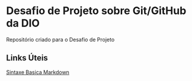 # Desafio de Projeto sobre Git/GitHub da DIO
Repositório criado para o Desafio de Projeto


## Links Úteis

[Sintaxe Basica Markdown](https://www.markdownguide.org/basic-syntax/)
